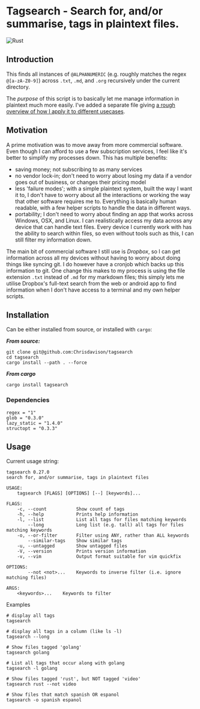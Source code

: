 # Tagsearch - Search for, and/or summarise, tags in plaintext files.

![Rust](https://github.com/chrisdavison/tagsearch/workflows/Rust/badge.svg)

## Introduction

This finds all instances of `@ALPHANUMERIC` (e.g. roughly matches the regex
`@[a-zA-Z0-9]`) across `.txt`, `.md`, and `.org` recursively under the current 
directory.

The *purpose* of this script is to basically let me manage information in
plaintext much more easily. I've added a separate file giving [a rough overview
of how I apply it to different usecases][].

  [a rough overview of how I apply it to different usecases]: ./use_cases.md

## Motivation

A prime motivation was to move away from more commercial software. Even though I
can afford to use a few subscription services, I feel like it's better to
simplify my processes down. This has multiple benefits:

-   saving money; not subscribing to as many services
-   no vendor lock-in; don't need to worry about losing my data if a vendor goes
    out of business, or changes their pricing model
-   less 'failure modes'; with a simple plaintext system, built the way I want
    it to, I don't have to worry about all the interactions or working the way
    that other software requires me to. Everything is basically human readable,
    with a few helper scripts to handle the data in different ways.
-   portability; I don't need to worry about finding an app that works across
    Windows, OSX, and Linux. I can realistically access my data across any
    device that can handle text files. Every device I currently work with has
    the ability to search within files, so even without tools such as this, I
    can still filter my information down.

The main bit of commercial software I still use is *Dropbox*, so I can get
information across all my devices without having to worry about doing things
like syncing git. I do however have a cronjob which backs up this information to
git. One change this makes to my process is using the file extension `.txt`
instead of `.md` for my markdown files; this simply lets me utilise Dropbox's
full-text search from the web or android app to find information when I don't
have access to a terminal and my own helper scripts.

## Installation

Can be either installed from source, or installed with `cargo`:

***From source:***

```
git clone git@github.com:Chrisdavison/tagsearch
cd tagsearch
cargo install --path . --force
```

***From cargo***

`cargo install tagsearch`

### Dependencies

    regex = "1"
    glob = "0.3.0"
    lazy_static = "1.4.0"
    structopt = "0.3.3"

## Usage

Current usage string:

```
tagsearch 0.27.0
search for, and/or summarise, tags in plaintext files

USAGE:
    tagsearch [FLAGS] [OPTIONS] [--] [keywords]...

FLAGS:
    -c, --count           Show count of tags
    -h, --help            Prints help information
    -l, --list            List all tags for files matching keywords
        --long            Long list (e.g. tall) all tags for files matching keywords
    -o, --or-filter       Filter using ANY, rather than ALL keywords
        --similar-tags    Show similar tags
    -u, --untagged        Show untagged files
    -V, --version         Prints version information
    -v, --vim             Output format suitable for vim quickfix

OPTIONS:
        --not <not>...    Keywords to inverse filter (i.e. ignore matching files)

ARGS:
    <keywords>...    Keywords to filter
```

Examples

```
# display all tags
tagsearch                

# display all tags in a column (like ls -l)
tagsearch --long          

# Show files tagged 'golang'
tagsearch golang          

# List all tags that occur along with golang
tagsearch -l golang       

# Show files tagged 'rust', but NOT tagged 'video'
tagsearch rust --not video   

# Show files that match spanish OR espanol
tagsearch -o spanish espanol   
```
